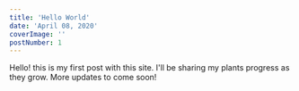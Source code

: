 ```yaml
---
title: 'Hello World'
date: 'April 08, 2020'
coverImage: ''
postNumber: 1
---
```


Hello! this is my first post with this site. I'll be sharing my plants progress as they grow. More updates to come soon!
